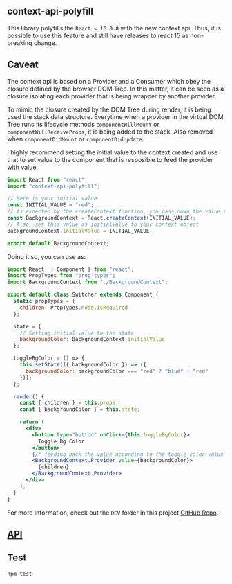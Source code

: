 ## context-api-polyfill

This library polyfills the `React < 16.0.0` with the new context api. Thus, it is possible to use this feature and still have releases to react 15 as non-breaking change.

## Caveat

The context api is based on a Provider and a Consumer which obey the closure defined by the browser DOM Tree. In this matter, it can be seen as a closure isolating each provider that is being wrapper by another provider.

To mimic the closure created by the DOM Tree during render, it is being used the stack data structure. Everytime when a provider in the virtual DOM Tree runs its lifecycle methods `componentWillMount` or `componentWillReceiveProps`, it is being added to the stack. Also removed when `componentDidMount` or `componentDidUpdate`.

I highly recommend setting the initial value to the context created and use that to set value to the component that is resposible to feed the provider with value.

```js
import React from "react";
import "context-api-polyfill";

// Here is your initial value
const INITIAL_VALUE = "red";
// As expected by the createContext function, you pass down the value that is going to be set as default.
const BackgroundContext = React.createContext(INITIAL_VALUE);
// Also, set this value as initialValue to your context object
BackgroundContext.initialValue = INITIAL_VALUE;

export default BackgroundContext;
```

Doing it so, you can use as:

```jsx
import React, { Component } from "react";
import PropTypes from "prop-types";
import BackgroundContext from "./BackgroundContext";

export default class Switcher extends Component {
  static propTypes = {
    children: PropTypes.node.isRequired
  };

  state = {
    // Setting initial value to the state
    backgroundColor: BackgroundContext.initialValue
  };

  toggleBgColor = () => {
    this.setState(({ backgroundColor }) => ({
      backgroundColor: backgroundColor === "red" ? "blue" : "red"
    }));
  };

  render() {
    const { children } = this.props;
    const { backgroundColor } = this.state;

    return (
      <div>
        <button type="button" onClick={this.toggleBgColor}>
          Toggle Bg Color
        </button>
        {/* feeding back the value according to the toggle color value */}
        <BackgroundContext.Provider value={backgroundColor}>
          {children}
        </BackgroundContext.Provider>
      </div>
    );
  }
}
```

For more information, check out the `DEV` folder in this project [GitHub Repo](https://github.com/daniloster/react-experiments/tree/master/packages/contextApiPolyfill/).

## [API](https://github.com/daniloster/react-experiments/tree/master/packages/contextApiPolyfill/API.md)

## Test

```
npm test
```
